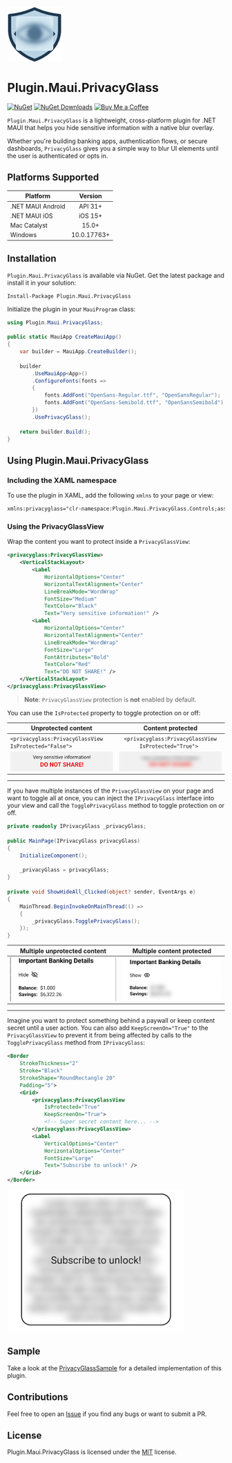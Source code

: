 ![](Assets/plugin.maui.privacyglass_128x128.png)

# Plugin.Maui.PrivacyGlass
[![NuGet](https://img.shields.io/nuget/v/Plugin.Maui.PrivacyGlass.svg?label=NuGet)](https://www.nuget.org/packages/Plugin.Maui.PrivacyGlass) [![NuGet Downloads](https://img.shields.io/nuget/dt/Plugin.Maui.PrivacyGlass)](https://www.nuget.org/packages/Plugin.Maui.PrivacyGlass/#versions-body-tab) [![Buy Me a Coffee](https://img.shields.io/badge/support-buy%20me%20a%20coffee-FFDD00)](https://buymeacoffee.com/fabribertani)

`Plugin.Maui.PrivacyGlass` is a lightweight, cross-platform plugin for .NET MAUI that helps you hide sensitive information with a native blur overlay.

Whether you're building banking apps, authentication flows, or secure dashboards, `PrivacyGlass` gives you a simple way to blur UI elements until the user is authenticated or opts in.

## Platforms Supported
| Platform           |    Version    |
|--------------------|:-------------:|
| .NET MAUI Android  |   API 31+     |
| .NET MAUI iOS      |   iOS 15+     |
| Mac Catalyst       |   15.0+       |
| Windows            | 10.0.17763+   |

## Installation
`Plugin.Maui.PrivacyGlass` is available via NuGet. Get the latest package and install it in your solution:

    Install-Package Plugin.Maui.PrivacyGlass

Initialize the plugin in your `MauiProgram` class:

```csharp
using Plugin.Maui.PrivacyGlass;

public static MauiApp CreateMauiApp()
{
    var builder = MauiApp.CreateBuilder();

    builder
        .UseMauiApp<App>()
        .ConfigureFonts(fonts =>
        {
            fonts.AddFont("OpenSans-Regular.ttf", "OpenSansRegular");
            fonts.AddFont("OpenSans-Semibold.ttf", "OpenSansSemibold");
        })
        .UsePrivacyGlass();

    return builder.Build();
}
```

## Using Plugin.Maui.PrivacyGlass

### Including the XAML namespace

To use the plugin in XAML, add the following `xmlns` to your page or view:

```xml
xmlns:privacyglass="clr-namespace:Plugin.Maui.PrivacyGlass.Controls;assembly=Plugin.Maui.PrivacyGlass"
```

### Using the PrivacyGlassView

Wrap the content you want to protect inside a `PrivacyGlassView`:

```xml
<privacyglass:PrivacyGlassView>
    <VerticalStackLayout>
        <Label
            HorizontalOptions="Center"
            HorizontalTextAlignment="Center"
            LineBreakMode="WordWrap"
            FontSize="Medium"
            TextColor="Black"
            Text="Very sensitive information!" />
        <Label
            HorizontalOptions="Center"
            HorizontalTextAlignment="Center"
            LineBreakMode="WordWrap"
            FontSize="Large"
            FontAttributes="Bold"
            TextColor="Red"
            Text="DO NOT SHARE!" />
    </VerticalStackLayout>
</privacyglass:PrivacyGlassView>
```
> **Note**: `PrivacyGlassView` protection is **not** enabled by default.

You can use the `IsProtected` property to toggle protection on or off:

| Unprotected content | Content protected |
|---------------------|:-----------------:|
| `<privacyglass:PrivacyGlassView IsProtected="False">`| `<privacyglass:PrivacyGlassView IsProtected="True"> `|
| ![content not protected](Assets/image.png) | ![content protected](Assets/image-1.png) |

---
If you have multiple instances of the `PrivacyGlassView` on your page and want to toggle all at once, you can inject the `IPrivacyGlass` interface into your view and call the `TogglePrivacyGlass` method to toggle protection on or off.

```csharp
private readonly IPrivacyGlass _privacyGlass;

public MainPage(IPrivacyGlass privacyGlass)
{
    InitializeComponent();

    _privacyGlass = privacyGlass;
}

private void ShowHideAll_Clicked(object? sender, EventArgs e)
{
    MainThread.BeginInvokeOnMainThread(() =>
    {
        _privacyGlass.TogglePrivacyGlass();
    });
}
```
| Multiple unprotected content | Multiple content protected |
|-------------------|:------------------:|
| ![multiple content not protected](Assets/image-2.png) | ![multiple content protected](Assets/image-3.png) |

---
Imagine you want to protect something behind a paywall or keep content secret until a user action. You can also add `KeepScreenOn="True"` to the `PrivacyGlassView` to prevent it from being affected by calls to the `TogglePrivacyGlass` method from `IPrivacyGlass`:

```xml
<Border
    StrokeThickness="2"
    Stroke="Black"
    StrokeShape="RoundRectangle 20"
    Padding="5">
    <Grid>
        <privacyglass:PrivacyGlassView
            IsProtected="True"
            KeepScreenOn="True">
            <!-- Super secret content here... -->
        </privacyglass:PrivacyGlassView>
        <Label
            VerticalOptions="Center"
            HorizontalOptions="Center"
            FontSize="Large"
            Text="Subscribe to unlock!" />
    </Grid>
</Border>
```
![super secret protected content](Assets/image-4.png)

## Sample
Take a look at the [PrivacyGlassSample](https://github.com/FabriBertani/Plugin.Maui.PrivacyGlass/tree/main/samples/PrivacyGlassSample) for a detailed implementation of this plugin.

## Contributions
Feel free to open an [Issue](https://github.com/FabriBertani/Plugin.Maui.PrivacyGlass/issues) if you find any bugs or want to submit a PR.

## License
Plugin.Maui.PrivacyGlass is licensed under the [MIT](https://github.com/FabriBertani/Plugin.Maui.PrivacyGlass/blob/main/LICENSE) license.